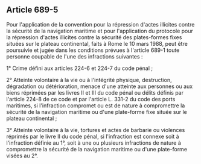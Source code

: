 Article 689-5
----
Pour l'application de la convention pour la répression d'actes illicites contre
la sécurité de la navigation maritime et pour l'application du protocole pour la
répression d'actes illicites contre la sécurité des plates-formes fixes situées
sur le plateau continental, faits à Rome le 10 mars 1988, peut être poursuivie
et jugée dans les conditions prévues à l'article 689-1 toute personne coupable
de l'une des infractions suivantes :

1° Crime défini aux articles 224-6 et 224-7 du code pénal ;

2° Atteinte volontaire à la vie ou à l'intégrité physique, destruction,
dégradation ou détérioration, menace d'une atteinte aux personnes ou aux biens
réprimées par les livres II et III du code pénal ou délits définis par l'article
224-8 de ce code et par l'article L. 331-2 du code des ports maritimes, si
l'infraction compromet ou est de nature à compromettre la sécurité de la
navigation maritime ou d'une plate-forme fixe située sur le plateau continental
;

3° Atteinte volontaire à la vie, tortures et actes de barbarie ou violences
réprimés par le livre II du code pénal, si l'infraction est connexe soit à
l'infraction définie au 1°, soit à une ou plusieurs infractions de nature à
compromettre la sécurité de la navigation maritime ou d'une plate-forme visées
au 2°.
